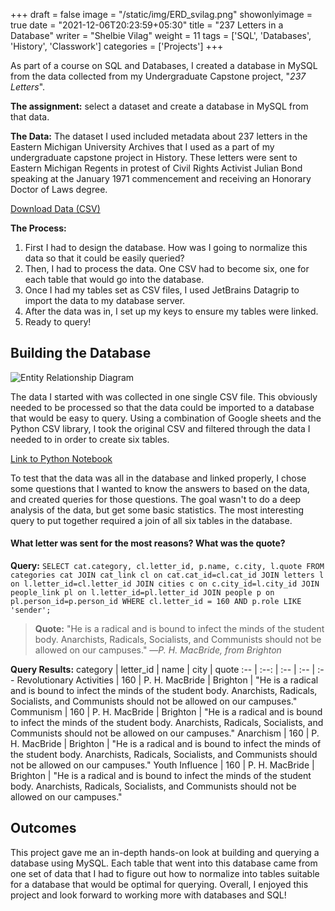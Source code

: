 +++
draft = false
image = "/static/img/ERD_svilag.png"
showonlyimage = true
date = "2021-12-06T20:23:59+05:30"
title = "237 Letters in a Database"
writer = "Shelbie Vilag"
weight = 11
tags = ['SQL', 'Databases', 'History', 'Classwork']
categories = ['Projects']
+++

As part of a course on SQL and Databases, I created a database in MySQL from the data collected from my Undergraduate Capstone project, "_237 Letters_".
<!--more-->

**The assignment:** select a dataset and create a database in MySQL from that data.

**The Data:** The dataset I used included metadata about 237 letters in the Eastern Michigan University Archives that I used as a part of my undergraduate capstone project in History. These letters were sent to Eastern Michigan Regents in protest of Civil Rights Activist Julian Bond speaking at the January 1971 commencement and receiving an Honorary Doctor of Laws degree.

[Download Data (CSV)](/static/564_project_data_svilag.csv)

**The Process:**

1. First I had to design the database. How was I going to normalize this data so that it could be easily queried?
2. Then, I had to process the data. One CSV had to become six, one for each table that would go into the database.
3. Once I had my tables set as CSV files, I used JetBrains Datagrip to import the data to my database server.
4. After the data was in, I set up my keys to ensure my tables were linked.
5. Ready to query!

## Building the Database

![Entity Relationship Diagram](/static/img/ERD_svilag.png)

The data I started with was collected in one single CSV file. This obviously needed to be processed so that the data could be imported to a database that would be easy to query. Using a combination of Google sheets and the Python CSV library, I took the original CSV and filtered through the data I needed to in order to create six tables.

[Link to Python Notebook](https://deepnote.com/@svilag/564-final-project-data-Ey9oy3grRCiMjgwOmTwzNQ)

To test that the data was all in the database and linked properly, I chose some questions that I wanted to know the answers to based on the data, and created queries for those questions. The goal wasn't to do a deep analysis of the data, but get some basic statistics. The most interesting query to put together required a join of all six tables in the database.

#### What letter was sent for the most reasons? What was the quote?

**Query:** `SELECT cat.category, cl.letter_id, p.name, c.city, l.quote FROM categories cat JOIN cat_link cl on cat.cat_id=cl.cat_id JOIN letters l on l.letter_id=cl.letter_id JOIN cities c on c.city_id=l.city_id JOIN people_link pl on l.letter_id=pl.letter_id JOIN people p on pl.person_id=p.person_id WHERE cl.letter_id = 160 AND p.role LIKE 'sender';`

> **Quote:** "He is a radical and is bound to infect the minds of the student body. Anarchists, Radicals, Socialists, and Communists should not be allowed on our campuses." &mdash;_P. H. MacBride, from Brighton_

**Query Results:**
category | letter_id | name | city | quote
:-- | :--: | :-- | :-- | :--
Revolutionary Activities | 160 | P. H. MacBride | Brighton | "He is a radical and is bound to infect the minds of the student body. Anarchists, Radicals, Socialists, and Communists should not be allowed on our campuses."
Communism | 160 | P. H. MacBride | Brighton | "He is a radical and is bound to infect the minds of the student body. Anarchists, Radicals, Socialists, and Communists should not be allowed on our campuses."
Anarchism | 160 | P. H. MacBride | Brighton | "He is a radical and is bound to infect the minds of the student body. Anarchists, Radicals, Socialists, and Communists should not be allowed on our campuses."
Youth Influence | 160 | P. H. MacBride | Brighton | "He is a radical and is bound to infect the minds of the student body. Anarchists, Radicals, Socialists, and Communists should not be allowed on our campuses."

## Outcomes

This project gave me an in-depth hands-on look at building and querying a database using MySQL. Each table that went into this database came from one set of data that I had to figure out how to normalize into tables suitable for a database that would be optimal for querying. Overall, I enjoyed this project and look forward to working more with databases and SQL!